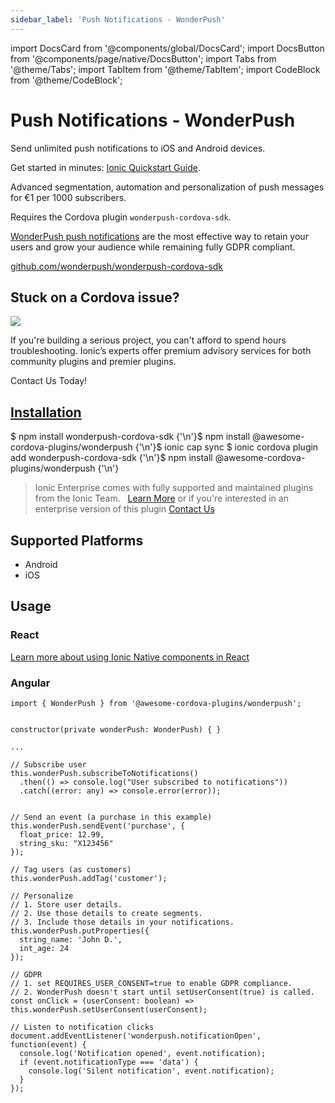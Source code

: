 ```yaml
---
sidebar_label: 'Push Notifications - WonderPush'
---
```


import DocsCard from '@components/global/DocsCard';
import DocsButton from '@components/page/native/DocsButton';
import Tabs from '@theme/Tabs';
import TabItem from '@theme/TabItem';
import CodeBlock from '@theme/CodeBlock';

# Push Notifications - WonderPush

Send unlimited push notifications to iOS and Android devices.

Get started in minutes: [Ionic Quickstart Guide](https://docs.wonderpush.com/docs/ionic-quickstart).

Advanced segmentation, automation and personalization of push messages for €1 per 1000 subscribers.

Requires the Cordova plugin `wonderpush-cordova-sdk`.

[WonderPush push notifications](https://www.wonderpush.com) are the most effective way
to retain your users and grow your audience while remaining fully GDPR compliant.

<p>
  <a href="https://github.com/wonderpush/wonderpush-cordova-sdk" target="_blank" rel="noopener" className="git-link">github.com/wonderpush/wonderpush-cordova-sdk</a>
</p>

<h2>Stuck on a Cordova issue?</h2>
<DocsCard
  className="cordova-ee-card"
  header="Don't waste precious time on plugin issues."
  href="https://ionicframework.com/sales?product_of_interest=Ionic%20Native"
>
  <div>
    <img src="/docs/icons/native-cordova-bot.png" class="cordova-ee-img" />
    <p>
      If you're building a serious project, you can't afford to spend hours troubleshooting. Ionic’s experts offer
      premium advisory services for both community plugins and premier plugins.
    </p>
    <DocsButton className="native-ee-detail">Contact Us Today!</DocsButton>
  </div>
</DocsCard>

<h2 id="installation">
  <a href="#installation">Installation</a>
</h2>
<Tabs
  groupId="runtime"
  defaultValue="Capacitor"
  values={[
    { value: 'Capacitor', label: 'Capacitor' },
    { value: 'Cordova', label: 'Cordova' },
    { value: 'Enterprise', label: 'Enterprise' },
  ]}
>
  <TabItem value="Capacitor">
    <CodeBlock className="language-shell">
      $ npm install wonderpush-cordova-sdk {'\n'}$ npm install @awesome-cordova-plugins/wonderpush {'\n'}$ ionic cap
      sync
    </CodeBlock>
  </TabItem>
  <TabItem value="Cordova">
    <CodeBlock className="language-shell">
      $ ionic cordova plugin add wonderpush-cordova-sdk {'\n'}$ npm install @awesome-cordova-plugins/wonderpush {'\n'}
    </CodeBlock>
  </TabItem>
  <TabItem value="Enterprise">
    <blockquote>
      Ionic Enterprise comes with fully supported and maintained plugins from the Ionic Team. &nbsp;
      <a class="btn" href="https://ionic.io/docs/premier-plugins">Learn More</a> or if you're interested in an enterprise version of this plugin <a class="btn" href="https://ionicframework.com/sales?product_of_interest=Ionic%20Enterprise%20Engine">Contact Us</a>
    </blockquote>
  </TabItem>
</Tabs>

## Supported Platforms

- Android
- iOS

## Usage

### React

[Learn more about using Ionic Native components in React](../native-community.md#react)

### Angular

```tsx
import { WonderPush } from '@awesome-cordova-plugins/wonderpush';


constructor(private wonderPush: WonderPush) { }

...

// Subscribe user
this.wonderPush.subscribeToNotifications()
  .then(() => console.log("User subscribed to notifications"))
  .catch((error: any) => console.error(error));


// Send an event (a purchase in this example)
this.wonderPush.sendEvent('purchase', {
  float_price: 12.99,
  string_sku: "X123456"
});

// Tag users (as customers)
this.wonderPush.addTag('customer');

// Personalize
// 1. Store user details.
// 2. Use those details to create segments.
// 3. Include those details in your notifications.
this.wonderPush.putProperties({
  string_name: 'John D.',
  int_age: 24
});

// GDPR
// 1. set REQUIRES_USER_CONSENT=true to enable GDPR compliance.
// 2. WonderPush doesn't start until setUserConsent(true) is called.
const onClick = (userConsent: boolean) => this.wonderPush.setUserConsent(userConsent);

// Listen to notification clicks
document.addEventListener('wonderpush.notificationOpen', function(event) {
  console.log('Notification opened', event.notification);
  if (event.notificationType === 'data') {
    console.log('Silent notification', event.notification);
  }
});
```
